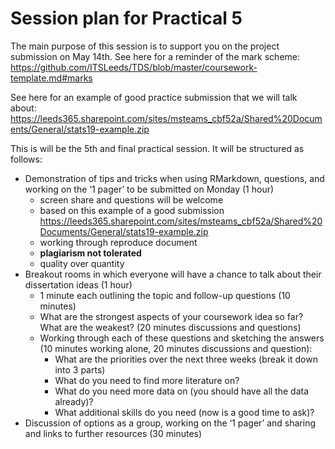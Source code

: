 
<!-- message to students, 2021-01-28 -->

# Session plan for Practical 5

The main purpose of this session is to support you on the project
submission on May 14th. See here for a reminder of the mark scheme:
<https://github.com/ITSLeeds/TDS/blob/master/coursework-template.md#marks>

See here for an example of good practice submission that we will talk
about:
<https://leeds365.sharepoint.com/sites/msteams_cbf52a/Shared%20Documents/General/stats19-example.zip>

This is will be the 5th and final practical session. It will be
structured as follows:

-   Demonstration of tips and tricks when using RMarkdown, questions,
    and working on the ‘1 pager’ to be submitted on Monday (1 hour)
    -   screen share and questions will be welcome
    -   based on this example of a good submission
        <https://leeds365.sharepoint.com/sites/msteams_cbf52a/Shared%20Documents/General/stats19-example.zip>
    -   working through reproduce document
    -   **plagiarism not tolerated**
    -   quality over quantity
-   Breakout rooms in which everyone will have a chance to talk about
    their dissertation ideas (1 hour)
    -   1 minute each outlining the topic and follow-up questions (10
        minutes)
    -   What are the strongest aspects of your coursework idea so far?
        What are the weakest? (20 minutes discussions and questions)
    -   Working through each of these questions and sketching the
        answers (10 minutes working alone, 20 minutes discussions and
        question):
        -   What are the priorities over the next three weeks (break it
            down into 3 parts)
        -   What do you need to find more literature on?
        -   What do you need more data on (you should have all the data
            already)?
        -   What additional skills do you need (now is a good time to
            ask)?
-   Discussion of options as a group, working on the ‘1 pager’ and
    sharing and links to further resources (30 minutes)
